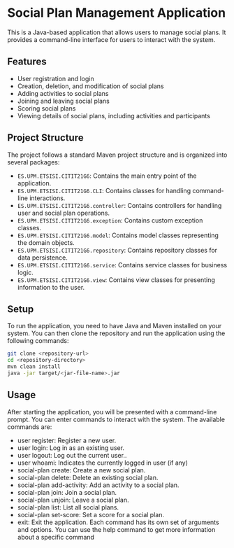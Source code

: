 # Social Plan Management Application

This is a Java-based application that allows users to manage social plans. It provides a command-line interface for users to interact with the system.

## Features

- User registration and login
- Creation, deletion, and modification of social plans
- Adding activities to social plans
- Joining and leaving social plans
- Scoring social plans
- Viewing details of social plans, including activities and participants

## Project Structure

The project follows a standard Maven project structure and is organized into several packages:

- `ES.UPM.ETSISI.CITIT21G6`: Contains the main entry point of the application.
- `ES.UPM.ETSISI.CITIT21G6.CLI`: Contains classes for handling command-line interactions.
- `ES.UPM.ETSISI.CITIT21G6.controller`: Contains controllers for handling user and social plan operations.
- `ES.UPM.ETSISI.CITIT21G6.exception`: Contains custom exception classes.
- `ES.UPM.ETSISI.CITIT21G6.model`: Contains model classes representing the domain objects.
- `ES.UPM.ETSISI.CITIT21G6.repository`: Contains repository classes for data persistence.
- `ES.UPM.ETSISI.CITIT21G6.service`: Contains service classes for business logic.
- `ES.UPM.ETSISI.CITIT21G6.view`: Contains view classes for presenting information to the user.

## Setup

To run the application, you need to have Java and Maven installed on your system. You can then clone the repository and run the application using the following commands:

```bash
git clone <repository-url>
cd <repository-directory>
mvn clean install
java -jar target/<jar-file-name>.jar
```

## Usage
After starting the application, you will be presented with a command-line prompt. You can enter commands to interact with the system. The available commands are:  
- user register: Register a new user.
- user login: Log in as an existing user.
- user logout: Log out the current user..
- user whoami: Indicates the currently logged in user (if any)
- social-plan create: Create a new social plan.
- social-plan delete: Delete an existing social plan.
- social-plan add-activity: Add an activity to a social plan.
- social-plan join: Join a social plan.
- social-plan unjoin: Leave a social plan.
- social-plan list: List all social plans.
- social-plan set-score: Set a score for a social plan.
- exit: Exit the application.
Each command has its own set of arguments and options. You can use the help command to get more information about a specific command